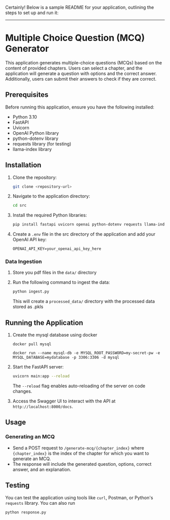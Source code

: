 Certainly! Below is a sample README for your application, outlining the steps to set up and run it:

---

# Multiple Choice Question (MCQ) Generator

This application generates multiple-choice questions (MCQs) based on the content of provided chapters. Users can select a chapter, and the application will generate a question with options and the correct answer. Additionally, users can submit their answers to check if they are correct.

## Prerequisites

Before running this application, ensure you have the following installed:
- Python 3.10
- FastAPI
- Uvicorn
- OpenAI Python library
- python-dotenv library
- requests library (for testing)
- llama-index library

## Installation

1. Clone the repository:
   ```bash
   git clone <repository-url>
   ```

2. Navigate to the application directory:
   ```bash
   cd src
   ```

3. Install the required Python libraries:
   ```bash
   pip install fastapi uvicorn openai python-dotenv requests llama-index
   ```

4. Create a `.env` file in the src directory of the application and add your OpenAI API key:
   ```plaintext
   OPENAI_API_KEY=your_openai_api_key_here
   ```

### Data Ingestion
1. Store you pdf files in the `data/` directory

2. Run the following command to ingest the data:
   ```bash
   python ingest.py
   ```
   This will create a `processed_data/` directory with the processed data stored as .pkls
## Running the Application
1. Create the mysql database using docker
   ```
   docker pull mysql
   
   docker run --name mysql-db -e MYSQL_ROOT_PASSWORD=my-secret-pw -e MYSQL_DATABASE=mydatabase -p 3306:3306 -d mysql
   ```
2. Start the FastAPI server:
   ```bash
   uvicorn main:app --reload
   ```
   The `--reload` flag enables auto-reloading of the server on code changes.

3. Access the Swagger UI to interact with the API at `http://localhost:8000/docs`.

## Usage

### Generating an MCQ

- Send a POST request to `/generate-mcq/{chapter_index}` where `{chapter_index}` is the index of the chapter for which you want to generate an MCQ.
- The response will include the generated question, options, correct answer, and an explanation.

## Testing

You can test the application using tools like `curl`, Postman, or Python's `requests` library. You can also run 
```bash
python response.py
```





